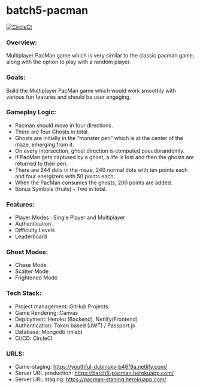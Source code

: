 # batch5-pacman
[![CircleCI](https://circleci.com/gh/pesto-students/batch5-pacman.svg?style=svg)](https://circleci.com/gh/pesto-students/batch5-pacman)

### Overview:

Multiplayer PacMan game which is very similar to the classic pacman game, along with the option to play with a random player.

### Goals:

Build the Multiplayer PacMan game which would work smoothly with various fun features and should be user engaging.

### Gameplay Logic:
 - Pacman should move in four directions. 
 - There are four Ghosts in total.
 - Ghosts are initially in the “monster pen”  which is at the center of the maze, emerging from it.
 - On every intersection, ghost direction is computed pseudorandomly.
 - If PacMan gets captured by a ghost, a life is lost and then the ghosts are returned to their pen.
 - There are 244 dots in the maze, 240 normal dots with ten points each and four energizers with 50 points each.
 - When the PacMan consumes the ghosts, 200 points are added.
 - Bonus Symbols (fruits) - Two in total.


### Features:
 - Player Modes : Single Player and Multiplayer
 - Authentication
 - Difficulty Levels
 - Leaderboard

### Ghost Modes:
- Chase Mode
- Scatter Mode
- Frightened Mode


### Tech Stack: 

- Project management: GitHub Projects
- Game Rendering: Canvas
- Deployment: Heroku (Backend), Netlify(Frontend)
- Authentication: Token based (JWT) / Passport.js
- Database: Mongodb (mlab)
- CI/CD: CircleCI

### URLS: 

- Game-staging: https://youthful-dubinsky-b46f9a.netlify.com/
- Server URL production: https://batch5-pacman.herokuapp.com/
- Server URL staging: https://pacman-staging.herokuapp.com/
